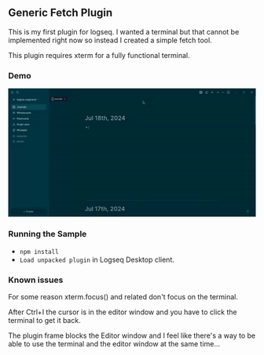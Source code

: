 ## Generic Fetch Plugin

This is my first plugin for logseq.
I wanted a terminal but that cannot be implemented right now so instead I created a simple fetch tool.

This plugin requires xterm for a fully functional terminal.
### Demo

![demo](./demo.gif)

### Running the Sample

- `npm install`
- `Load unpacked plugin` in Logseq Desktop client.

### Known issues
For some reason xterm.focus() and related don't focus on the terminal.

After Ctrl+I the cursor is in the editor window and you have to click the terminal to get it back.

The plugin frame blocks the Editor window and I feel like there's a way to be able to use the terminal and the editor window at the same time...

